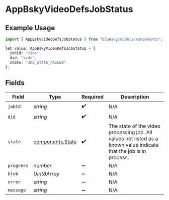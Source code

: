 # AppBskyVideoDefsJobStatus

## Example Usage

```typescript
import { AppBskyVideoDefsJobStatus } from "bluesky/models/components";

let value: AppBskyVideoDefsJobStatus = {
  jobId: "<id>",
  did: "<id>",
  state: "JOB_STATE_FAILED",
};
```

## Fields

| Field                                                                                                              | Type                                                                                                               | Required                                                                                                           | Description                                                                                                        |
| ------------------------------------------------------------------------------------------------------------------ | ------------------------------------------------------------------------------------------------------------------ | ------------------------------------------------------------------------------------------------------------------ | ------------------------------------------------------------------------------------------------------------------ |
| `jobId`                                                                                                            | *string*                                                                                                           | :heavy_check_mark:                                                                                                 | N/A                                                                                                                |
| `did`                                                                                                              | *string*                                                                                                           | :heavy_check_mark:                                                                                                 | N/A                                                                                                                |
| `state`                                                                                                            | [components.State](../../models/components/state.md)                                                               | :heavy_check_mark:                                                                                                 | The state of the video processing job. All values not listed as a known value indicate that the job is in process. |
| `progress`                                                                                                         | *number*                                                                                                           | :heavy_minus_sign:                                                                                                 | N/A                                                                                                                |
| `blob`                                                                                                             | *Uint8Array*                                                                                                       | :heavy_minus_sign:                                                                                                 | N/A                                                                                                                |
| `error`                                                                                                            | *string*                                                                                                           | :heavy_minus_sign:                                                                                                 | N/A                                                                                                                |
| `message`                                                                                                          | *string*                                                                                                           | :heavy_minus_sign:                                                                                                 | N/A                                                                                                                |
